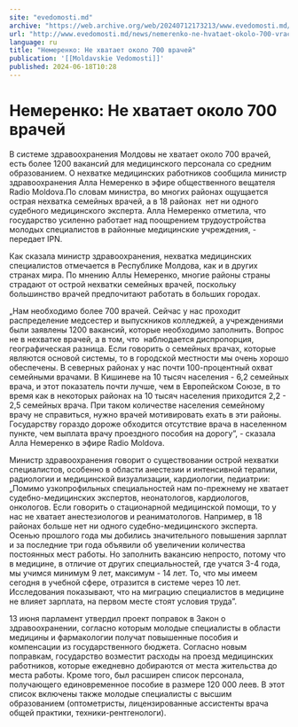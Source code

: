 ```yaml
---
site: "evedomosti.md"
archive: "https://web.archive.org/web/20240712173213/www.evedomosti.md/news/nemerenko-ne-hvataet-okolo-700-vrachej"
url: "http://www.evedomosti.md/news/nemerenko-ne-hvataet-okolo-700-vrachej"
language: ru
title: "Немеренко: Не хватает около 700 врачей"
publication: '[[Moldavskie Vedomosti]]'
published: 2024-06-18T10:28
---
```


# Немеренко: Не хватает около 700 врачей

В системе здравоохранения Молдовы не хватает около 700 врачей, есть более 1200 вакансий для медицинского персонала со средним образованием. О нехватке медицинских работников сообщила министр здравоохранения Алла Немеренко в эфире общественного вещателя Radio Moldova.По словам министра, во многих районах ощущается острая нехватка семейных врачей, а в 18 районах  нет ни одного судебного медицинского эксперта. Алла Немеренко отметила, что государство усиленно работает над поощрением трудоустройства молодых специалистов в районные медицинские учреждения, - передает IPN.

Как сказала министр здравоохранения, нехватка медицинских специалистов отмечается в Республике Молдова, как и в других странах мира. По мнению Аллы Немеренко, многие районы страны страдают от острой нехватки семейных врачей, поскольку большинство врачей предпочитают работать в больших городах.

„Нам необходимо более 700 врачей. Сейчас у нас проходит распределение медсестер и выпускников колледжей, а учреждениями были заявлены 1200 вакансий, которые необходимо заполнить. Вопрос не в нехватке врачей, а в том, что  наблюдается диспропорция, географическая разница. Если говорить о семейных врачах, которые являются основой системы, то в городской местности мы очень хорошо обеспечены. В северных районах у нас почти 100-процентный охват семейными врачами. В Кишиневе на 10 тысяч населения - 6,2 семейных врача, и этот показатель почти лучше, чем в Европейском Союзе, в то время как в некоторых районах на 10 тысяч населения приходится 2,2 - 2,5 семейных врача. При таком количестве населения семейному врачу не справиться, нужно врачей мотивировать ехать в эти районы. Государству гораздо дороже обходится отсутствие врача в населенном пункте, чем выплата врачу проездного пособия на дорогу”, - сказала Алла Немеренко в эфире Radio Moldova.

Министр здравоохранения говорит о существовании острой нехватки специалистов, особенно в области анестезии и интенсивной терапии, радиологии и медицинской визуализации, кардиологии, педиатрии: „Помимо узкопрофильных специальностей нам по-прежнему не хватает судебно-медицинских экспертов, неонатологов, кардиологов, онкологов. Если говорить о стационарной медицинской помощи, то у нас не хватает анестезиологов и реаниматологов. Например, в 18 районах больше нет ни одного судебно-медицинского эксперта. Осенью прошлого года мы добились значительного повышения зарплат и за последние три года объявили об увеличении количества постоянных мест работы. Но заполнить вакансию непросто, потому что в медицине, в отличие от других специальностей, где учатся 3-4 года, мы учимся минимум 9 лет, максимум - 14 лет. То, что мы имеем сегодня в учебной сфере, отразится в системе через 10 лет. Исследования показывают, что на миграцию специалистов в медицине не влияет зарплата, на первом месте стоят условия труда”.

13 июня парламент утвердил проект поправок в Закон о здравоохранении, согласно которым молодые специалисты в области медицины и фармакологии получат повышенные пособия и компенсации из государственного бюджета. Согласно новым поправкам, государство возместит расходы на проезд медицинских работников, которые ежедневно добираются от места жительства до места работы. Кроме того, был расширен список персонала, получающего единовременное пособие в размере 120 000 леев. В этот список включены также молодые специалисты с высшим образованием (оптометристы, лицензированные ассистенты врача общей практики, техники-рентгенологи).